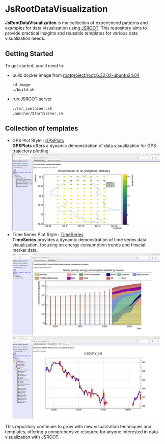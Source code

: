# JsRootDataVisualization
**JsRootDataVisualization** is my collection of experienced patterns and examples for data visualization using [JSROOT](https://github.com/root-project/jsroot/blob/master/docs/JSROOT.md). This repository aims to provide practical insights and reusable templates for various data visualization needs.

## Getting Started

To get started, you'll need to:

* build docker image from [rootproject/root:6.32.02-ubuntu24.04](image)
  ```
  cd image
  ./build.sh
  ```
* run JSROOT server 
  ```
  ./run_container.sh
  Launcher/StartServer.sh
  ```


## Collection of templates
* GPS Plot Style : [GPSPlots](workspace/GPSPlots)  
  **GPSPlots** offers a dynamic demonstration of data visualization for GPS trajectory plotting.  
  ![GPSPlots Visualization Screenshot](workspace/GPSPlots/Screenshot_GPSPlots_style.png?raw=true)
* Time Series Plot Style : [TimeSeries](workspace/TimeSeries)  
  **TimeSeries** provides a dynamic demonstration of time series data visualization, focusing on energy consumption trends and finacial market data.  
  ![TimeSeries Visualization Screenshot1](workspace/TimeSeries/Screenshot_TimeSeries_style1.png?raw=true)  
  ![TimeSeries Visualization Screenshot2](workspace/TimeSeries/Screenshot_TimeSeries_style2.png?raw=true)

This repository continues to grow with new visualization techniques and templates, offering a comprehensive resource for anyone interested in data visualization with JSROOT.

